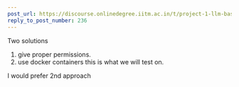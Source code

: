 ```yaml
---
post_url: https://discourse.onlinedegree.iitm.ac.in/t/project-1-llm-based-automation-agent-discussion-thread-tds-jan-2025/164277/269
reply_to_post_number: 236
---
```

Two solutions

1. give proper permissions.
2. use docker containers this is what we will test on.

I would prefer 2nd approach